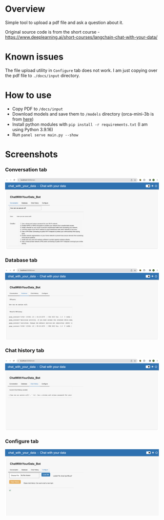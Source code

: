 # Overview

Simple tool to upload a pdf file and ask a question about it.

Original source code is from the short course - https://www.deeplearning.ai/short-courses/langchain-chat-with-your-data/

# Known issues

The file upload utility in `Configure` tab does not work. I am just copying over the pdf file to `./docs/input` directory.

# How to use

- Copy PDF to `/docs/input`
- Download models and save them to `/models` directory (orca-mini-3b is from [here](https://huggingface.co/TheBloke/orca_mini_3B-GGML/blob/main/orca-mini-3b.ggmlv3.q4_0.bin))
- Install python modules with `pip install -r requirements.txt` (I am using Python 3.9.16)
- Run `panel serve main.py --show` 

# Screenshots

### Conversation tab
![image](img/conversation.png)

### Database tab
![image](img/database.png)

### Chat history tab
![image](img/chat_history.png)

### Configure tab
![image](img/configure.png)
